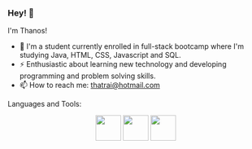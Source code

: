 ### Hey! 👋

I'm Thanos!
 
- 🌱 I'm a student currently enrolled in full-stack bootcamp where I'm studying Java, HTML, CSS, Javascript and SQL.
- ⚡ Enthusiastic about learning new technology and developing programming and problem solving skills.
- 📫 How to reach me: thatrai@hotmail.com

Languages and Tools:
<p align="center"> 
<img src="https://cdn.jsdelivr.net/gh/devicons/devicon/icons/java/java-original.svg" style="height: 50px; width: 50px;"/>
<img src="https://cdn.jsdelivr.net/gh/devicons/devicon/icons/javascript/javascript-original.svg" style="height: 50px; width: 50px;"/>
 <img src="https://cdn.jsdelivr.net/gh/devicons/devicon/icons/visualstudio/visualstudio-plain-wordmark.svg" style="height: 50px; width: 50px;"/>
</p>
          

